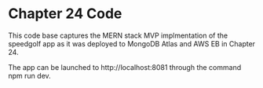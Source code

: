 # Chapter 24 Code
This code base captures the MERN stack MVP implmentation of the speedgolf
app as it was deployed to MongoDB Atlas and AWS EB in Chapter 24.

The app can be launched to http://localhost:8081 through the command
npm run dev.